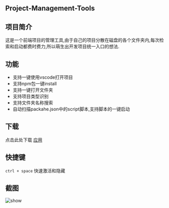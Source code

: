 ## Project-Management-Tools

## 项目简介 

这是一个前端项目的管理工具,由于自己的项目分散在磁盘的各个文件夹内,每次检索和启动都费时费力,所以萌生出开发项目统一入口的想法.
	
## 功能
- 支持一键使用vscode打开项目
- 支持npm包一键install
- 支持一键打开文件夹
- 支持项目类型识别
- 支持文件夹名称搜索
- 自动扫描packahe.json中的script脚本,支持脚本的一键启动
## 下载
点击此处下载 [应用](https://github.com/fengtianxi001/MTools/releases/download/V0.0.1/MTools.zip)
## 快捷键
`ctrl + space` 快速激活和隐藏
## 截图
![show](https://raw.githubusercontent.com/fengtianxi001/Project-Management-Tools/master/screenshots/1.png)

